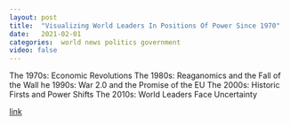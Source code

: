 ```yaml
---
layout: post
title:  "Visualizing World Leaders In Positions Of Power Since 1970"
date:   2021-02-01
categories:  world news politics government
video: false
---
```


The 1970s: Economic Revolutions
The 1980s: Reaganomics and the Fall of the Wall
he 1990s: War 2.0 and the Promise of the EU
The 2000s: Historic Firsts and Power Shifts
The 2010s: World Leaders Face Uncertainty

[link](//www.zerohedge.com/technology/glory-going-viral-fraud-promoted-big-tech)

